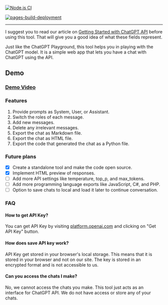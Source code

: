 [![Node.js CI](https://github.com/kannansuresh/chatgpt-playground/actions/workflows/nodejs.yml/badge.svg)](https://github.com/kannansuresh/chatgpt-playground/actions/workflows/nodejs.yml)

[![pages-build-deployment](https://github.com/kannansuresh/chatgpt-playground/actions/workflows/pages/pages-build-deployment/badge.svg)](https://github.com/kannansuresh/chatgpt-playground/actions/workflows/pages/pages-build-deployment)

---

I suggest you to read our article on [Getting Started with ChatGPT API](https://aneejian.com/getting-started-chat-gpt-api-comprehensive-guide/) before using this tool. That will give you a good idea of what these fields represent.

Just like the ChatGPT Playground, this tool helps you in playing with the ChatGPT model. It is a simple web app that lets you have a chat with ChatGPT using the API.

## Demo

### [Demo Video](https://www.youtube.com/watch?v=yoMCwhHqUDE)

### Features

1. Provide prompts as System, User, or Assistant.
2. Switch the roles of each message.
3. Add new messages.
4. Delete any irrelevant messages.
5. Export the chat as Markdown file.
6. Export the chat as HTML file.
7. Export the code that generated the chat as a Python file.

### Future plans

- [x] Create a standalone tool and make the code open source.
- [x] Implement HTML preview of responses.
- [ ] Add more API settings like temperature, top_p, and max_tokens.
- [ ] Add more programming language exports like JavaScript, C#, and PHP.
- [ ] Option to save chats to local and load it later to continue conversation.

### FAQ

#### How to get API Key?

You can get API Key by visiting [platform.openai.com](https://platform.openai.com/account/api-keys) and clicking on "Get API Key" button.

#### How does save API key work?

API Key get stored in your browser's local storage. This means that it is stored in your browser and not on our site. The key is stored in an encrypted format and is not accessible to us.

#### Can you access the chats I make?

No, we cannot access the chats you make. This tool just acts as an interface for ChatGPT API. We do not have access or store any of your chats.
